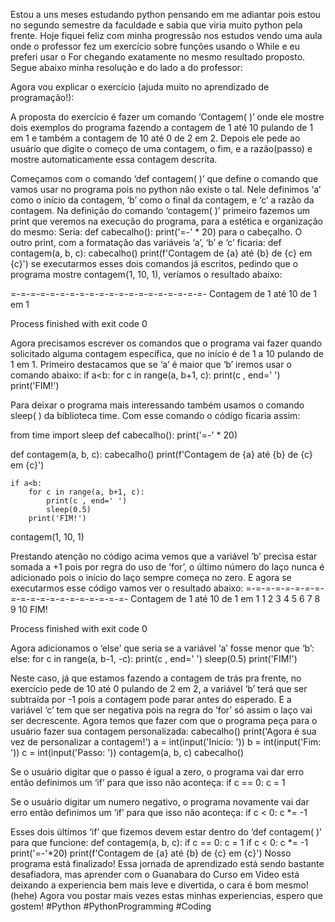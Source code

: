 Estou a uns meses estudando python pensando em me adiantar pois estou no segundo semestre da faculdade e sabia que viria muito python pela frente.
Hoje fiquei feliz com minha progressão nos estudos vendo uma aula onde o professor fez um exercício sobre funções usando o While e eu preferi usar o For chegando exatamente no mesmo resultado proposto. Segue abaixo minha resolução e do lado a do professor:

Agora vou explicar o exercício (ajuda muito no aprendizado de programação!):

A proposta do exercício é fazer um comando ‘Contagem( )’ onde ele mostre dois exemplos do programa fazendo a contagem de 1 até 10 pulando de 1 em 1 e também a contagem de 10 até 0 de 2 em 2. Depois ele pede ao usuário que digite o começo de uma contagem, o fim, e a razão(passo) e mostre automaticamente essa contagem descrita.

Começamos com o comando ‘def contagem( )’ que define o comando que vamos usar no programa pois no python não existe o tal. Nele definimos ‘a’ como o início da contagem, ‘b’ como o final da contagem, e ‘c’ a razão da contagem.
Na definição do comando ‘contagem( )’ primeiro fazemos um print que veremos na execução do programa, para a estética e organização do mesmo:
Seria:
def cabecalho():
    print('=-' * 20)
para o cabeçalho. 
O outro print, com a formatação das variáveis ‘a’, ‘b’ e ‘c’ ficaria: 
def contagem(a, b, c):
    cabecalho()
    print(f'Contagem de {a} até {b} de {c} em {c}')
se executarmos esses dois comandos já escritos, pedindo que o programa mostre 
contagem{1, 10, 1), veríamos o resultado abaixo:

=-=-=-=-=-=-=-=-=-=-=-=-=-=-=-=-=-=-=-=-
Contagem de 1 até 10 de 1 em 1

Process finished with exit code 0

Agora precisamos escrever os comandos que o programa vai fazer quando solicitado alguma contagem específica, que no início é de 1 a 10 pulando de 1 em 1. Primeiro destacamos que se ‘a’ é maior que ‘b’ iremos usar o comando abaixo:
if a<b:
    for c in range(a, b+1, c):
        print(c , end=' ')
    print('FIM!')

Para deixar o programa mais interessando também usamos o comando sleep( ) da biblioteca time. Com esse comando o código ficaria assim:

from time import sleep
def cabecalho():
    print('=-' * 20)

def contagem(a, b, c):
    cabecalho()
    print(f'Contagem de {a} até {b} de {c} em {c}')

    if a<b:
        for c in range(a, b+1, c):
            print(c , end=' ')
            sleep(0.5)
        print('FIM!')

contagem(1, 10, 1)

Prestando atenção no código acima vemos que a variável ‘b’ precisa estar somada a +1 pois por regra do uso de ‘for’, o último número do laço nunca é adicionado pois o início do laço sempre começa no zero.
E agora se executarmos esse código vamos ver o resultado abaixo:
=-=-=-=-=-=-=-=-=-=-=-=-=-=-=-=-=-=-=-=-
Contagem de 1 até 10 de 1 em 1
1 2 3 4 5 6 7 8 9 10 FIM!

Process finished with exit code 0

Agora adicionamos o ‘else’ que seria se a variável ‘a’ fosse menor que ‘b’:
else:
    for c in range(a, b-1, -c):
        print(c , end=' ')
        sleep(0.5)
    print('FIM!')

Neste caso, já que estamos fazendo a contagem de trás pra frente, no exercício pede de 10 até 0 pulando de 2 em 2, a variável ‘b’ terá que ser subtraída por -1 pois a contagem pode parar antes do esperado. E a variável ‘c’ tem que ser negativa pois na regra do ‘for’ só assim o laço vai ser decrescente.
Agora temos que fazer com que o programa peça para o usuário fazer sua contagem personalizada:
cabecalho()
print('Agora é sua vez de personalizar a contagem!')
a = int(input('Inicio: '))
b = int(input('Fim: '))
c = int(input('Passo: '))
contagem(a, b, c)
cabecalho()

Se o usuário digitar que o passo é igual a zero, o programa vai dar erro então definimos um ‘if’ para que isso não aconteça:
if c == 0:
    c = 1

Se o usuário digitar um numero negativo, o programa novamente vai dar erro então definimos um ‘if’ para que isso não aconteça:
if c < 0:
    c *= -1

Esses dois últimos ‘if’ que fizemos devem estar dentro do ‘def contagem( )’ para que funcione:
def contagem(a, b, c):
    if c == 0:
        c = 1
    if c < 0:
        c *= -1
    print('=-'*20)
    print(f'Contagem de {a} até {b} de {c} em {c}')
Nosso programa está finalizado!
Essa jornada de aprendizado está sendo bastante desafiadora, mas aprender com o Guanabara do Curso em Video está deixando a experiencia bem mais leve e divertida, o cara é bom mesmo! (hehe)
Agora vou postar mais vezes estas minhas experiencias, espero que gostem!
#Python #PythonProgramming #Coding


